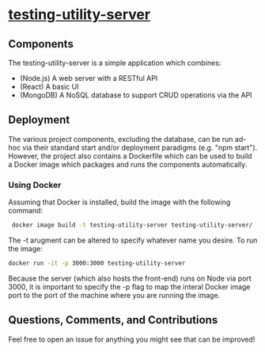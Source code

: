 # [testing-utility-server](https://github.com/nit3owl/testing-utility-server)

## Components
The testing-utility-server is a simple application which combines:

* (Node.js)  A web server with a RESTful API
* (React)    A basic UI
* (MongoDB)  A NoSQL database to support CRUD operations via the API

## Deployment

The various project components, excluding the database, can be run ad-hoc via their standard start and/or
deployment paradigms (e.g. "npm start"). However, the project also contains a Dockerfile which can be used
to build a Docker image which packages and runs the components automatically.

### Using Docker

Assuming that Docker is installed, build the image with the following command:

```sh
 docker image build -t testing-utility-server testing-utility-server/
```

The -t arugment can be altered to specify whatever name you desire. To run the image:
```sh
docker run -it -p 3000:3000 testing-utility-server
```

Because the server (which also hosts the front-end) runs on Node via port 3000, it is important to specify
the -p flag to map the interal Docker image port to the port of the machine where you are running the image.

## Questions, Comments, and Contributions

Feel free to open an issue for anything you might see that can be improved!
